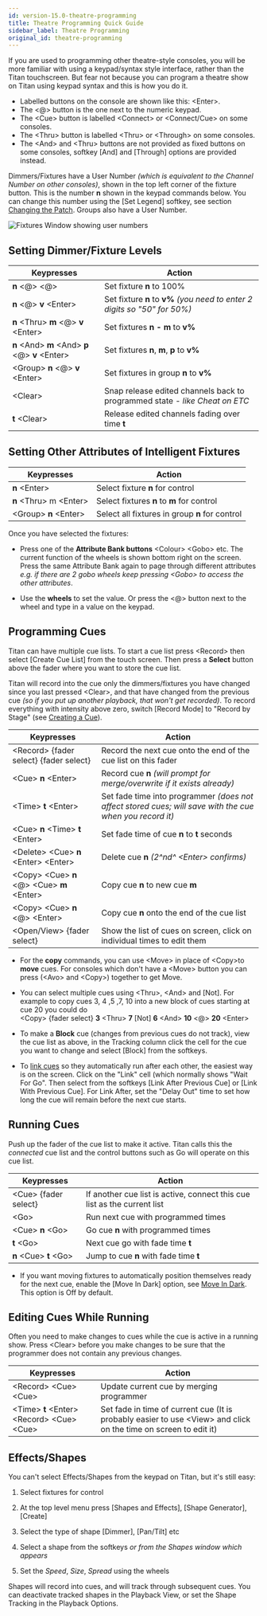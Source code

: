 ```yaml
---
id: version-15.0-theatre-programming
title: Theatre Programming Quick Guide
sidebar_label: Theatre Programming
original_id: theatre-programming
---
```


If you are used to programming other theatre-style consoles, you will be
more familiar with using a keypad/syntax style interface, rather than the Titan
touchscreen. But fear not because you can program a theatre show on
Titan using keypad syntax and this is how you do it.

- Labelled buttons on the console are shown like this: \<Enter\>. 
- The \<@\> button is the one next to the numeric keypad. 
- The \<Cue\> button is labelled \<Connect\> or \<Connect/Cue\> on some consoles. 
- The \<Thru\> button is labelled \<Thru\> or \<Through\> on some consoles. 
- The \<And\> and \<Thru\> buttons are not provided as fixed buttons on some consoles, softkey \[And\] and \[Through\] options are provided instead.

Dimmers/Fixtures have a User Number *(which is equivalent to the Channel
Number on other consoles)*, shown in the top left corner of the fixture
button. This is the number **n** shown in the keypad commands below. You can
change this number using the \[Set Legend\] softkey, see section [Changing the Patch](../patching/changing-the-patch.md#setting-legends).
Groups also have a User Number.

![Fixtures Window showing user numbers](/docs/images/Fixtures-Window-showing-user-numbers.png)

## Setting Dimmer/Fixture Levels

 Keypresses | Action
------------|-------------------
 **n** \<@\> \<@\> | Set fixture **n** to 100%
 **n** \<@\> **v** \<Enter\> | Set fixture **n** to **v%** *(you need to enter 2 digits so "50" for 50%)*
 **n** \<Thru\> **m** \<@\> **v** \<Enter\> | Set fixtures **n - m** to **v%**
 **n** \<And\> **m** \<And\> **p** \<@\> **v** \<Enter\> | Set fixtures **n**, **m**, **p** to **v%**
 \<Group\> **n** \<@\> **v** \<Enter\> | Set fixtures in group **n** to **v%**
 \<Clear\> | Snap release edited channels back to programmed state - *like Cheat on ETC*
 **t** \<Clear\> | Release edited channels fading over time **t**

## Setting Other Attributes of Intelligent Fixtures

 Keypresses | Action
------------|-------------------
 **n** \<Enter\> | Select fixture **n** for control
 **n** \<Thru\> m \<Enter\> | Select fixtures **n** to **m** for control
 \<Group\> **n** \<Enter\> | Select all fixtures in group **n** for control

Once you have selected the fixtures:
-   Press one of the **Attribute Bank buttons** \<Colour\> \<Gobo\> etc. The
    current function of the wheels is shown bottom right on the screen.
    Press the same Attribute Bank again to page through different
    attributes *e.g. if there are 2 gobo wheels keep pressing \<Gobo\> to
    access the other attributes*.

-   Use the **wheels** to set the value. Or press the \<@\> button next to
    the wheel and type in a value on the keypad.

## Programming Cues

Titan can have multiple cue lists. To start a cue list press \<Record\>
then select \[Create Cue List\] from the touch screen. Then press a **Select**
button above the fader where you want to store the cue list.

Titan will record into the cue only the dimmers/fixtures you have changed
since you last pressed \<Clear\>, and that have changed from the
previous cue *(so if you put up another playback, that won't get
recorded)*. To record everything with intensity above zero, switch
\[Record Mode\] to "Record by Stage" (see [Creating a Cue](../cues/creating-a-cue.md#creating-a-cue)).

 Keypresses | Action
------------|-------------------
\<Record\> {fader select} {fader select} | Record the next cue onto the end of the cue list on this fader
<Record> \<Cue\> **n** \<Enter\> | Record cue **n** *(will prompt for merge/overwrite if it exists already)*
\<Time\> **t** \<Enter\> | Set fade time into programmer *(does not affect stored cues; will save with the cue when you record it)*
\<Cue\> **n** \<Time\> **t** \<Enter\> | Set fade time of cue **n** to **t** seconds
\<Delete\> \<Cue\> **n** \<Enter\> \<Enter\> | Delete cue **n** *(2^nd^ \<Enter\> confirms)*
\<Copy\> \<Cue\> **n** \<@\> \<Cue\> **m** \<Enter\> | Copy cue **n** to new cue **m**
\<Copy\> \<Cue\> **n** \<@\> \<Enter\> | Copy cue **n** onto the end of the cue list
\<Open/View\> {fader select} | Show the list of cues on screen, click on individual times to edit them

- For the **copy** commands, you can use \<Move\> in place of \<Copy\>to **move** cues. For consoles
  which don't have a \<Move\> button you can press (\<Avo\> and \<Copy\>) together to get Move.
    
- You can select multiple cues using \<Thru\>, \<And\> and \[Not\]. For example to copy cues 3, 4 ,5 ,7, 10 
  into a new block of cues starting at cue 20 you could do \
  \<Copy\> {fader select} **3** \<Thru\> **7** \[Not\] **6** \<And\> **10** \<@\> **20** \<Enter\>

- To make a **Block** cue (changes from previous cues do not track), view the cue list as above,
	in the Tracking column click the cell for the cue you want to change and
	select \[Block\] from the softkeys.

- To [link cues](cue-list-timing.md#cue-linking--link-offset) so they automatically run after each other, 
	the easiest way is on the screen. Click on the "Link" cell
	(which normally shows "Wait For Go". Then select from the softkeys
	\[Link After Previous Cue\] or \[Link With Previous Cue\]. For Link
	After, set the "Delay Out" time to set how long the cue will remain
	before the next cue starts.

## Running Cues

Push up the fader of the cue list to make it active. Titan calls this the *connected* cue list and the control buttons
such as Go will operate on this cue list.

 Keypresses | Action
------------|-------------------
\<Cue\> {fader select} |If another cue list is active, connect this cue list as the current list
\<Go\> | Run next cue with programmed times
\<Cue\> **n** \<Go\> | Go cue **n** with programmed times
**t** \<Go\> | Next cue go with fade time **t**
**n** \<Cue\> **t** \<Go\> | Jump to cue **n** with fade time **t**

-   If you want moving fixtures to automatically position themselves ready
    for the next cue, enable the \[Move In Dark\] option, see [Move In Dark](cue-list-options.md#move-in-dark).
    This option is Off by default.

## Editing Cues While Running

Often you need to make changes to cues while the cue is active in a
running show. Press \<Clear\> before you make changes to be sure that
the programmer does not contain any previous changes.

 Keypresses | Action
------------|-------------------
\<Record\> \<Cue\> \<Cue\> | Update current cue by merging programmer
\<Time\> **t** \<Enter\> \<Record\> \<Cue\> \<Cue\> | Set fade in time of current cue (It is probably easier to use \<View\> and click on the time on  screen to edit it)

## Effects/Shapes

You can't select Effects/Shapes from the keypad on Titan, but it's still
easy:

1. Select fixtures for control

2. At the top level menu press \[Shapes and Effects\], \[Shape
    Generator\], \[Create\]

3. Select the type of shape \[Dimmer\], \[Pan/Tilt\] etc

4. Select a shape from the softkeys *or from the Shapes window which
    appears*

5. Set the *Speed*, *Size*, *Spread* using the wheels

Shapes will record into cues, and will track through subsequent cues.
You can deactivate tracked shapes in the Playback View, or set the 
Shape Tracking in the Playback Options.
